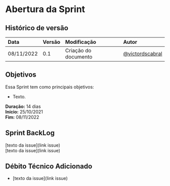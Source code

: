# Abertura da Sprint ##

## Histórico de versão

| **Data**   | **Versão** | **Modificação**      | **Autor**                                            |
| :--------- | :--------- | :------------------- | :--------------------------------------------------- |
| 08/11/2022 | 0.1        | Criação do documento | [@victordscabral](https://github.com/victordscabral) |

## Objetivos

Essa Sprint tem como principais objetivos:

- Texto.

**Duração:** 14 dias
<br>
**Início:** 25/10/2021
<br>
**Fim:** 08/11/2022

## Sprint BackLog

[texto da issue](link issue)
<br>
[texto da issue](link issue)
<br>

## Débito Técnico Adicionado

- [texto da issue](link issue)
